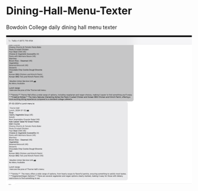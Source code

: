 # Dining-Hall-Menu-Texter
Bowdoin College daily dining hall menu texter


![Text example](Text_example.png)